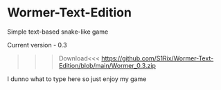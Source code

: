 # Wormer-Text-Edition
Simple text-based snake-like game

Current version - 0.3
>>>Download<<<
https://github.com/S1Rix/Wormer-Text-Edition/blob/main/Wormer_0.3.zip

I dunno what to type here so just enjoy my game

